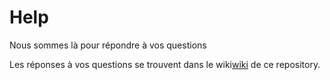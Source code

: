 # Help
Nous sommes là pour répondre à vos questions

Les réponses à vos questions se trouvent dans le wiki[wiki](https://github.com/OlivierHelp/help/wiki) de ce repository.

